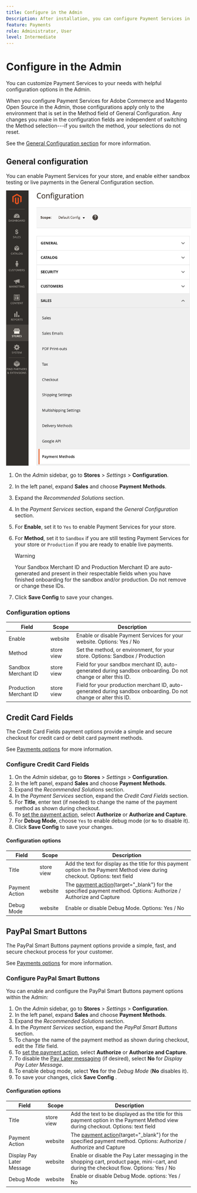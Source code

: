 ```yaml
---
title: Configure in the Admin
Description: After installation, you can configure Payment Services in the Admin.
feature: Payments
role: Administrator, User
level: Intermediate
---
```

# Configure in the Admin

You can customize Payment Services to your needs with helpful configuration options in the Admin.

When you configure Payment Services for Adobe Commerce and Magento Open Source in the Admin, those configurations apply only to the environment that is set in the Method field of General Configuration. Any changes you make in the configuration fields are independent of switching the Method selection---if you switch the method, your selections do not reset.

See the [General Configuration section](#general-configuration) for more information.

## General configuration

You can enable Payment Services for your store, and enable either sandbox testing or live payments in the General Configuration section.

![Methods view](assets/methods-view.png)

1. On the _Admin_ sidebar, go to **Stores** > _Settings_ > **Configuration**.
1. In the left panel, expand **Sales** and choose **Payment Methods**.
1. Expand the _Recommended Solutions_ section.
1. In the _Payment Services_ section, expand the _General Configuration_ section.
1. For **Enable**, set it to `Yes` to enable Payment Services for your store.
1. For **Method**, set it to `Sandbox` if you are still testing Payment Services for your store or `Production` if you are ready to enable live payments.

   >[!WARNING]
   >
   >Your Sandbox Merchant ID and Production Merchant ID are auto-generated and present in their respectable fields when you have finished onboarding for the sandbox and/or production. Do not remove or change these IDs.

1. Click **Save Config** to save your changes.

### Configuration options

| Field | Scope | Description |
|---|---|---|
| Enable | website | Enable or disable Payment Services for your website. Options: Yes / No |
| Method | store view | Set the method, or environment, for your store. Options: Sandbox / Production |
| Sandbox Merchant ID | store view | Field for your sandbox merchant ID, auto-generated during sandbox onboarding. Do not change or alter this ID. |
| Production Merchant ID | store view | Field for your production merchant ID, auto-generated during sandbox onboarding. Do not change or alter this ID. |

## Credit Card Fields

The Credit Card Fields payment options provide a simple and secure checkout for credit card or debit card payment methods.

See [Payments options](payments-options.md#paypal-smart-buttons) for more information.

### Configure Credit Card Fields

1. On the _Admin_ sidebar, go to **Stores** > _Settings_ > **Configuration**.
1. In the left panel, expand **Sales** and choose **Payment Methods**.
1. Expand the _Recommended Solutions_ section.
1. In the _Payment Services_ section, expand the _Credit Card Fields_ section.
1. For **Title**, enter text (if needed) to change the name of the payment method as shown during checkout.
1. To [set the payment action](onboard-payments.md#set-payment-services-as-payment-method), select **Authorize** or **Authorize and Capture**.
1. For **Debug Mode**, choose `Yes` to enable debug mode (or `No` to disable it).
1. Click **Save Config** to save your changes.

#### Configuration options

| Field | Scope | Description |
|---|---|---|
| Title | store view | Add the text for display as the title for this payment option in the Payment Method view during checkout. Options: text field |
| Payment Action | website | The [payment action](https://docs.magento.com/user-guide/configuration/sales/payment-methods.html#payment-actions){target="_blank"} for the specified payment method. Options: Authorize / Authorize and Capture |
| Debug Mode | website | Enable or disable Debug Mode. Options: Yes / No |

## PayPal Smart Buttons

The PayPal Smart Buttons payment options provide a simple, fast, and secure checkout process for your customer.

See [Payments options](payments-options.md#paypal-smart-buttons) for more information.

### Configure PayPal Smart Buttons

You can enable and configure the PayPal Smart Buttons payment options within the Admin:

1. On the _Admin_ sidebar, go to **Stores** > _Settings_ > **Configuration**.
1. In the left panel, expand **Sales** and choose **Payment Methods**.
1. Expand the _Recommended Solutions_ section.
1. In the _Payment Services_ section, expand the _PayPal Smart Buttons_ section.
1. To change the name of the payment method as shown during checkout, edit the _Title_ field.
1. To [set the payment action](onboard-payments.md#set-payment-services-as-payment-method), select **Authorize** or **Authorize and Capture**.
1. To disable the [Pay Later messaging](payments-options.md#pay-later-button) (if desired), select **No** for _Display Pay Later Message_.
1. To enable debug mode, select **Yes** for the _Debug Mode_ (**No** disables it).
1. To save your changes, click **Save Config** .

#### Configuration options

| Field | Scope | Description |
|---|---|---|
| Title | store view | Add the text to be displayed as the title for this payment option in the Payment Method view during checkout. Options: text field |
| Payment Action | website | The [payment action](https://docs.magento.com/user-guide/configuration/sales/payment-methods.html#payment-actions){target="_blank"} for the specified payment method. Options: Authorize / Authorize and Capture |
| Display Pay Later Message | website | Enable or disable the Pay Later messaging in the shopping cart, product page, mini-cart, and during the checkout flow. Options: Yes / No |
| Debug Mode | website | Enable or disable Debug Mode. options: Yes / No |
